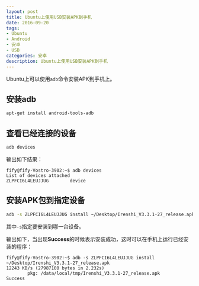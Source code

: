 ```yaml
---
layout: post
title: Ubuntu上使用USB安装APK到手机
date: 2016-09-20
tags:
- Ubuntu
- Android
- 安卓
- USB
categories: 安卓
description: Ubuntu上使用USB安装APK到手机
---
```


Ubuntu上可以使用`adb`命令安装APK到手机上。

## 安装adb
```bash
apt-get install android-tools-adb
```

## 查看已经连接的设备
```bash
adb devices
```
输出如下结果：
```
fify@fify-Vostro-3902:~$ adb devices
List of devices attached
ZLPFCI6L4LEUJJUG        device
```

## 安装APK包到指定设备
```bash
adb -s ZLPFCI6L4LEUJJUG install ~/Desktop/Irenshi_V3.3.1-27_release.apk
```
其中`-s`指定要安装到哪一台设备。

输出如下，当出现**Success**的时候表示安装成功，这时可以在手机上运行已经安装的程序：
```
fify@fify-Vostro-3902:~$ adb -s ZLPFCI6L4LEUJJUG install ~/Desktop/Irenshi_V3.3.1-27_release.apk
12243 KB/s (27987100 bytes in 2.232s)
        pkg: /data/local/tmp/Irenshi_V3.3.1-27_release.apk
Success
```
